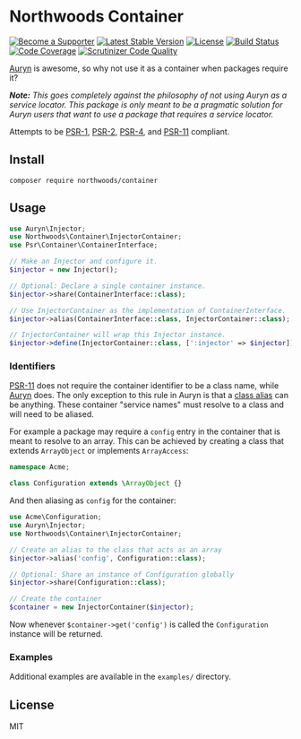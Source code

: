 Northwoods Container
====================

[![Become a Supporter](https://img.shields.io/badge/patreon-sponsor%20me-e6461a.svg)](https://www.patreon.com/shadowhand)
[![Latest Stable Version](https://img.shields.io/packagist/v/northwoods/container.svg)](https://packagist.org/packages/northwoods/container)
[![License](https://img.shields.io/packagist/l/northwoods/container.svg)](https://github.com/northwoods/container/blob/master/LICENSE)
[![Build Status](https://travis-ci.org/northwoods/container.svg)](https://travis-ci.org/northwoods/container)
[![Code Coverage](https://scrutinizer-ci.com/g/northwoods/container/badges/coverage.png?b=master)](https://scrutinizer-ci.com/g/northwoods/container/?branch=master)
[![Scrutinizer Code Quality](https://scrutinizer-ci.com/g/northwoods/container/badges/quality-score.png?b=master)](https://scrutinizer-ci.com/g/northwoods/container/?branch=master)

[Auryn][auryn] is awesome, so why not use it as a container when packages require it?

[auryn]: https://packagist.org/packages/rdlowrey/auryn

_**Note:** This goes completely against the philosophy of not using Auryn as a service locator.
This package is only meant to be a pragmatic solution for Auryn users that want to use a package
that requires a service locator._

Attempts to be [PSR-1][psr-1], [PSR-2][psr-2], [PSR-4][psr-4], and [PSR-11][psr-11] compliant.

[psr-1]: http://www.php-fig.org/psr/psr-1/
[psr-2]: http://www.php-fig.org/psr/psr-2/
[psr-4]: http://www.php-fig.org/psr/psr-4/
[psr-11]: http://www.php-fig.org/psr/psr-11/

## Install

```
composer require northwoods/container
```

## Usage

```php
use Auryn\Injector;
use Northwoods\Container\InjectorContainer;
use Psr\Container\ContainerInterface;

// Make an Injector and configure it.
$injector = new Injector();

// Optional: Declare a single container instance.
$injector->share(ContainerInterface::class);

// Use InjectorContainer as the implementation of ContainerInterface.
$injector->alias(ContainerInterface::class, InjectorContainer::class);

// InjectorContainer will wrap this Injector instance.
$injector->define(InjectorContainer::class, [':injector' => $injector]);
```

### Identifiers

[PSR-11][psr-11] does not require the container identifier to be a class name, while [Auryn][auryn] does.
The only exception to this rule in Auryn is that a [class alias][auryn-class-alias] can be anything.
These container "service names" must resolve to a class and will need to be aliased.

[auryn-class-alias]: https://github.com/rdlowrey/auryn#type-hint-aliasing

For example a package may require a `config` entry in the container that is meant to resolve to an array.
This can be achieved by creating a class that extends `ArrayObject` or implements `ArrayAccess`:

```php
namespace Acme;

class Configuration extends \ArrayObject {}
```

And then aliasing as `config` for the container:

```php
use Acme\Configuration;
use Auryn\Injector;
use Northwoods\Container\InjectorContainer;

// Create an alias to the class that acts as an array
$injector->alias('config', Configuration::class);

// Optional: Share an instance of Configuration globally
$injector->share(Configuration::class);

// Create the container
$container = new InjectorContainer($injector);
```

Now whenever `$container->get('config')` is called the `Configuration` instance will be returned.

### Examples

Additional examples are available in the `examples/` directory.

## License

MIT

